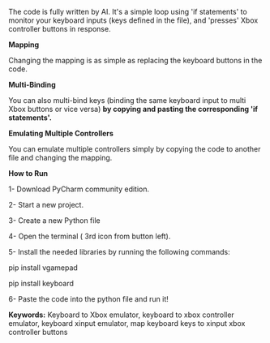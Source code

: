 The code is fully written by AI. It's a simple loop using 'if statements' to monitor your keyboard inputs (keys defined in the file), and 'presses' Xbox controller buttons in response. 

**Mapping**

Changing the mapping is as simple as replacing the keyboard buttons in the code. 

**Multi-Binding**

You can also multi-bind keys (binding the same keyboard input to multi Xbox buttons or vice versa) **by copying and pasting the corresponding 'if statements'.**

**Emulating Multiple Controllers**

You can emulate multiple controllers simply by copying the code to another file and changing the mapping.

**How to Run**

1- Download PyCharm community edition.

2- Start a new project.

3- Create a new Python file

4- Open the terminal ( 3rd icon from button left).

5- Install the needed libraries by running the following commands:

pip install vgamepad

pip install keyboard

6- Paste the code into the python file and run it!

**Keywords:** Keyboard to Xbox emulator, keyboard to xbox controller emulator, keyboard xinput emulator, map keyboard keys to xinput xbox controller buttons
